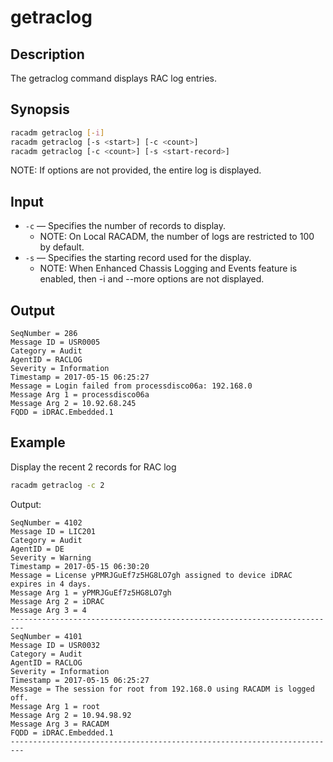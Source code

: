 # getraclog

## Description

The getraclog command displays RAC log entries.

## Synopsis

```bash
racadm getraclog [-i]
racadm getraclog [-s <start>] [-c <count>]
racadm getraclog [-c <count>] [-s <start-record>]
```

NOTE: If options are not provided, the entire log is displayed.

## Input

- `-c` — Specifies the number of records to display.
  - NOTE: On Local RACADM, the number of logs are restricted to 100 by default.
- `-s` — Specifies the starting record used for the display.
  - NOTE: When Enhanced Chassis Logging and Events feature is enabled, then -i and --more options are not displayed.

## Output

```
SeqNumber = 286
Message ID = USR0005
Category = Audit
AgentID = RACLOG
Severity = Information
Timestamp = 2017-05-15 06:25:27
Message = Login failed from processdisco06a: 192.168.0
Message Arg 1 = processdisco06a
Message Arg 2 = 10.92.68.245
FQDD = iDRAC.Embedded.1
```

## Example

Display the recent 2 records for RAC log

```bash
racadm getraclog -c 2
```

Output:

```
SeqNumber = 4102
Message ID = LIC201
Category = Audit
AgentID = DE
Severity = Warning
Timestamp = 2017-05-15 06:30:20
Message = License yPMRJGuEf7z5HG8LO7gh assigned to device iDRAC expires in 4 days.
Message Arg 1 = yPMRJGuEf7z5HG8LO7gh
Message Arg 2 = iDRAC
Message Arg 3 = 4
-------------------------------------------------------------------------
SeqNumber = 4101
Message ID = USR0032
Category = Audit
AgentID = RACLOG
Severity = Information
Timestamp = 2017-05-15 06:25:27
Message = The session for root from 192.168.0 using RACADM is logged off.
Message Arg 1 = root
Message Arg 2 = 10.94.98.92
Message Arg 3 = RACADM
FQDD = iDRAC.Embedded.1
-------------------------------------------------------------------------
```